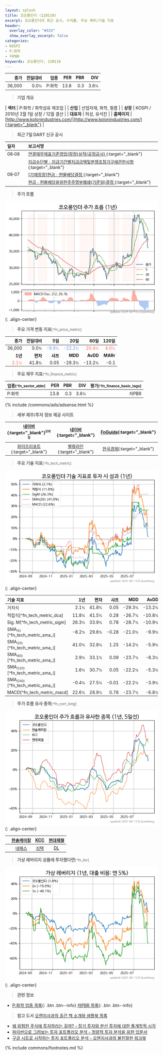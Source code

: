 ```yaml
---
layout: splash
title: 코오롱인더 (120110)
excerpt: 코오롱인더의 최근 공시, 수익률, 주요 재무/기술 지표
header:
  overlay_color: "#333"
  show_overlay_excerpt: false
categories:
- KOSPI
- P:화학
- 저PBR
keywords: 코오롱인더, 120110
---
```


| **종가** | **전일대비** | **업종** | **PER** | **PBR** | **DIV** |
| -------: | -----------: | -------: | ------: | ------: | ------: |
| 36,000 | 0.0<small>%</small> | P:화학 | 13.8 | 0.3 | 3.6<small>%</small> |

<!-- more -->


> **기업 개요**<a id="company"></a>

| <span style="white-space:nowrap;">**섹터**</span> | P:화학 / 화학섬유 제조업 |
| <span style="white-space:nowrap;">**산업**</span> | 산업자재, 화학, 필름 |
| <span style="white-space:nowrap;">**상장**</span> | KOSPI / 2010년 2월 1일 상장 / 12월 결산 |
| <span style="white-space:nowrap;">**대표자**</span> | 허성, 유석진 |
| <span style="white-space:nowrap;">**홈페이지**</span> | [http://www.kolonindustries.com/](http://www.kolonindustries.com/){:target="_blank"} |


> **최근 7일 DART 신규 공시**<a id="dart"></a>

| **일자** |      | **보고서명** |
| :------- | :--- | :----------- |
| 08&#x2011;08 | | [연결재무제표기준영업(잠정)실적(공정공시)              ](https://dart.fss.or.kr/dsaf001/main.do?rcpNo=20250808800324){:target="_blank"} |
|  | | [지급수단별ㆍ지급기간별지급금액및분쟁조정기구에관한사항](https://dart.fss.or.kr/dsaf001/main.do?rcpNo=20250808000364){:target="_blank"} |
| 08&#x2011;07 | | [[기재정정]현금ㆍ현물배당결정              ](https://dart.fss.or.kr/dsaf001/main.do?rcpNo=20250807800241){:target="_blank"} |
|  | | [현금ㆍ현물배당을위한주주명부폐쇄(기준일)결정              ](https://dart.fss.or.kr/dsaf001/main.do?rcpNo=20250807800169){:target="_blank"} |


> **주가 흐름**<a id="price"></a>

![120110](/stock/images/120110.png){: .align-center}


> **주요 가격 변동 지표**<small>[^fn_price_metric]</small>

| **종가** | **전일대비** | **5일** | **20일** | **60일** | **120일** |
| -------: | -----------: | ------: | -------: | -------: | --------: |
| 36,000 | 0.0<small>%</small> | <span style="color: cornflowerblue">-9.9<small>%</small></span> | <span style="color: cornflowerblue">-22.2<small>%</small></span> | <span style="color: tomato">20.4<small>%</small></span> | <span style="color: tomato">4.0<small>%</small></span> |
| **1년** | **편차** | **샤프** | **MDD** | **AvDD** | **MARr** |
| <span style="color: tomato">2.1<small>%</small></span> | 41.8<small>%</small> | 0.05 | -29.3<small>%</small> | -13.2<small>%</small> | -0.1 |


> **주요 재무 지표**<small>[^fn_finance_metric]</small>

| **업종**<small>[^fn_sector_abbr]</small> | **PER** | **PBR** | **DIV** | **평가**<small>[^fn_finance_basic_tags]</small> |
| :--------------------------------------- | ------: | ------: | ------: | ----------------------------------------------: |
| P:화학 | 13.8 | 0.3 | 3.6<small>%</small> | 저PBR |



{% include /commons/ads/adsense.html %}

> **세부 재무/투자 정보 제공 사이트**

| [네이버](https://m.stock.naver.com/domestic/stock/120110/finance/summary){:target="_blank"}<sup><small>모바일</small></sup> | [네이버](https://finance.naver.com/item/coinfo.naver?code=120110){:target="_blank"} | [FnGuide](https://comp.fnguide.com/SVO2/ASP/SVD_Invest.asp?gicode=A120110&MenuYn=Y){:target="_blank"} |
| :---: | :---: | :---: |
| [와이즈리포트](https://comp.wisereport.co.kr/company/c1040001.aspx?cmp_cd=120110){:target="_blank"} | [밸류라인](https://www.valueline.co.kr/finance/summary/120110){:target="_blank"} | [한국경제](https://markets.hankyung.com/stock/120110/financial-summary){:target="_blank"} |


> **주요 기술 지표**<small>[^fn_tech_metric]</small>


![120110](/stock/images/120110_tech.png){: .align-center}

| **기술 지표** | **1년** | **편차** | **샤프** | **MDD** | **AvDD** |
| :------------ | ------: | -----------: | -------: | ------: | -------: |
| 거치식 | 2.1<small>%</small> | 41.8<small>%</small> | 0.05 | -29.3<small>%</small> | -13.2<small>%</small> |
| 적립식[^fn_tech_metric_dca] | 11.8<small>%</small> | 41.5<small>%</small> | 0.28 | -26.7<small>%</small> | -10.8<small>%</small> |
| Sig. M[^fn_tech_metric_sigm] | 26.3<small>%</small> | 33.9<small>%</small> | 0.78 | -28.7<small>%</small> | -10.9<small>%</small> |
| SMA<small><sub>(5)</sub></small>[^fn_tech_metric_sma_i] | -8.2<small>%</small> | 29.6<small>%</small> | -0.28 | -21.0<small>%</small> | -9.9<small>%</small> |
| SMA<small><sub>(20)</sub></small>[^fn_tech_metric_sma_i] | 41.0<small>%</small> | 32.8<small>%</small> | 1.25 | -14.2<small>%</small> | -5.9<small>%</small> |
| SMA<small><sub>(60)</sub></small>[^fn_tech_metric_sma_i] | 2.9<small>%</small> | 33.1<small>%</small> | 0.09 | -23.7<small>%</small> | -8.3<small>%</small> |
| SMA<small><sub>(120)</sub></small>[^fn_tech_metric_sma_i] | 1.6<small>%</small> | 30.7<small>%</small> | 0.05 | -22.2<small>%</small> | -5.3<small>%</small> |
| SMA<small><sub>(240)</sub></small>[^fn_tech_metric_sma_i] | -0.4<small>%</small> | 27.5<small>%</small> | -0.01 | -22.2<small>%</small> | -3.9<small>%</small> |
| MACD[^fn_tech_metric_macd] | 22.6<small>%</small> | 28.9<small>%</small> | 0.78 | -23.7<small>%</small> | -6.8<small>%</small> |


> **주가 흐름 유사 종목**<a id="corr"></a><small>[^fn_corr_long]</small>

![120110](/stock/images/120110_corr.png){: .align-center}

|       | [한솔케미칼](/014680/) | [KCC](/002380/) | [현대제철](/004020/) |
| :---: | :------------------------------------: | :------------------------------------: | :------------------------------------: |
|       | [네패스](/033640/) | [심텍](/222800/) | [DL](/000210/) |


> **가상 레버리지 상품에 투자했다면**<a id="2x"></a><small>[^fn_lev]</small>

![120110](/stock/images/120110_2x.png){: .align-center}


> **관련 정보**

- [P:화학 업종 목록](/stats/sector/kospi_업종_화학_종목/){: .btn .btn--info} [저PBR 목록](/fn/fn_low_pbr/){: .btn .btn--info}

> **참고 도서** [오렌지사과의 출간 책 소개와 샘플북 목록](https://kongdori.tistory.com/691)

- [왜 위험한 주식에 투자하라는 걸까? - 장기 투자와 분산 투자에 대한 통계학적 시각](https://kongdori.tistory.com/421)
- [파이썬으로 그려보는 투자 포트폴리오 분석  - 정량적 투자 분석을 위한 입문서](https://kongdori.tistory.com/643)
- [구글 시트로 시작하는 투자 포트폴리오 분석 - 오렌지사과의 불친절한 워크북](https://kongdori.tistory.com/449)


{% include commons/footnotes.md %}